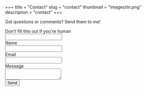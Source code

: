 +++
title = "Contact"
slug = "contact"
thumbnail = "images/tn.png"
description = "contact"
+++

<p>Got questions or comments? Send them to me!</p>

<form name="contact" action="/contact-success" method="POST" netlify-honeypot="pooh" netlify>
    <div class="field hidden">
        <label class="label" for="pooh">Don't fill this out if you're human</label>
        <div class="control">
            <input class="input" id="pooh" name="pooh"/>
        </div>
    </div>
    <div class="field">
        <label class="label" for="name">Name</label>
        <div class="control">
            <input class="input" id="name" name="name" autocomplete="name" type="text"/>
        </div>
    </div>
    <div class="field">
        <label class="label" for="email">Email</label>
        <div class="control">
            <input class="input" id="email" name="email" autocomplete="email" type="email"/>
        </div>
    </div>
    <div class="field">
        <label class="label" for="message">Message</label>
        <div class="control">
            <textarea class="textarea" id="message" name="message"></textarea>
        </div>
    </div>
    <div class="field">
        <div class="control">
            <button class="button is-link is-pulled-right" type="submit">Send</button>
        </div>
    </div>
</form>
